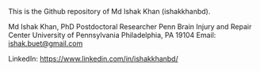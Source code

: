 This is the Github repository of Md Ishak Khan (ishakkhanbd). 

Md Ishak Khan, PhD
Postdoctoral Researcher
Penn Brain Injury and Repair Center
University of Pennsylvania
Philadelphia, PA 19104
Email: ishak.buet@gmail.com

LinkedIn: https://www.linkedin.com/in/ishakkhanbd/ 
